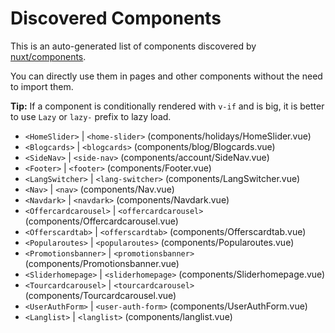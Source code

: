 # Discovered Components

This is an auto-generated list of components discovered by [nuxt/components](https://github.com/nuxt/components).

You can directly use them in pages and other components without the need to import them.

**Tip:** If a component is conditionally rendered with `v-if` and is big, it is better to use `Lazy` or `lazy-` prefix to lazy load.

- `<HomeSlider>` | `<home-slider>` (components/holidays/HomeSlider.vue)
- `<Blogcards>` | `<blogcards>` (components/blog/Blogcards.vue)
- `<SideNav>` | `<side-nav>` (components/account/SideNav.vue)
- `<Footer>` | `<footer>` (components/Footer.vue)
- `<LangSwitcher>` | `<lang-switcher>` (components/LangSwitcher.vue)
- `<Nav>` | `<nav>` (components/Nav.vue)
- `<Navdark>` | `<navdark>` (components/Navdark.vue)
- `<Offercardcarousel>` | `<offercardcarousel>` (components/Offercardcarousel.vue)
- `<Offerscardtab>` | `<offerscardtab>` (components/Offerscardtab.vue)
- `<Popularoutes>` | `<popularoutes>` (components/Popularoutes.vue)
- `<Promotionsbanner>` | `<promotionsbanner>` (components/Promotionsbanner.vue)
- `<Sliderhomepage>` | `<sliderhomepage>` (components/Sliderhomepage.vue)
- `<Tourcardcarousel>` | `<tourcardcarousel>` (components/Tourcardcarousel.vue)
- `<UserAuthForm>` | `<user-auth-form>` (components/UserAuthForm.vue)
- `<Langlist>` | `<langlist>` (components/langlist.vue)
